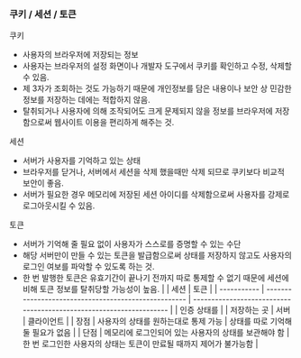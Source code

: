 ### 쿠키 / 세션 / 토큰

쿠키

-   사용자의 브라우저에 저장되는 정보
-   사용자는 브라우저의 설정 화면이나 개발자 도구에서 쿠키를 확인하고 수정, 삭제할 수 있음.
-   제 3자가 조회하는 것도 가능하기 때문에 개인정보를 담은 내용이나 보안 상 민감한 정보를 저장하는 데에는 적합하지 않음.
-   탈취되거나 사용자에 의해 조작되어도 크게 문제되지 않을 정보를 브라우저에 저장함으로써 웹사이트 이용을 편리하게 해주는 것.

세션

-   서버가 사용자를 기억하고 있는 상태
-   브라우저를 닫거나, 서버에서 세션을 삭제 했을때만 삭제 되므로 쿠키보다 비교적 보안이 좋음.
-   서버가 필요한 경우 메모리에 저장된 세션 아이디를 삭제함으로써 사용자를 강제로 로그아웃시킬 수 있음.

토큰

-   서버가 기억해 줄 필요 없이 사용자가 스스로를 증명할 수 있는 수단
-   해당 서버만이 만들 수 있는 토큰을 발급함으로써 상태를 저장하지 않고도 사용자의 로그인 여보를 파악할 수 있도록 하는 것.
-   한 번 발행한 토큰은 유효기간이 끝나기 전까지 따로 통제할 수 없기 때문에 세션에 비해 토큰 정보를 탈취당할 가능성이 높음.
    |             | 세션                                                 | 토큰                                                                |
    | ----------- | ---------------------------------------------------- | ------------------------------------------------------------------- |
    | 인증 상태를 |
    | 저장하는 곳 | 서버                                                 | 클라이언트                                                          |
    | 장점        | 사용자의 상태를 원하는대로 통제 가능                 | 상태를 따로 기억해 둘 필요가 없음                                   |
    | 단점        | 메모리에 로그인되어 있는 사용자의 상태를 보관해야 함 | 한 번 로그인한 사용자의 상태는 토큰이 만료될 때까지 제어가 불가능함 |
